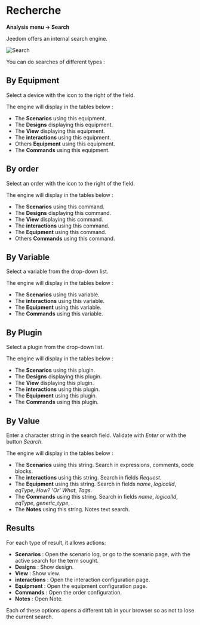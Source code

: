 # Recherche
**Analysis menu → Search**

Jeedom offers an internal search engine.

![Search](./images/search_intro.gif)

You can do searches of different types :

## By Equipment

Select a device with the icon to the right of the field.

The engine will display in the tables below :

- The **Scenarios** using this equipment.
- The **Designs** displaying this equipment.
- The **View** displaying this equipment.
- The **interactions** using this equipment.
- Others **Equipment** using this equipment.
- The **Commands** using this equipment.

## By order

Select an order with the icon to the right of the field.

The engine will display in the tables below :

- The **Scenarios** using this command.
- The **Designs** displaying this command.
- The **View** displaying this command.
- The **interactions** using this command.
- The **Equipment** using this command.
- Others **Commands** using this command.

## By Variable

Select a variable from the drop-down list.

The engine will display in the tables below :

- The **Scenarios** using this variable.
- The **interactions** using this variable.
- The **Equipment** using this variable.
- The **Commands** using this variable.

## By Plugin

Select a plugin from the drop-down list.

The engine will display in the tables below :

- The **Scenarios** using this plugin.
- The **Designs** displaying this plugin.
- The **View** displaying this plugin.
- The **interactions** using this plugin.
- The **Equipment** using this plugin.
- The **Commands** using this plugin.

## By Value

Enter a character string in the search field. Validate with *Enter* or with the button *Search*.

The engine will display in the tables below :

- The **Scenarios** using this string.
	Search in expressions, comments, code blocks.
- The **interactions** using this string.
	Search in fields *Request*.
- The **Equipment** using this string.
	Search in fields *name*, *logicalId*, *eqType*, *How? 'Or' What*, *Tags*.
- The **Commands** using this string.
	Search in fields *name*, *logicalId*, *eqType*, *generic_type*, .
- The **Notes** using this string.
	Notes text search.

## Results

For each type of result, it allows actions:
- **Scenarios** : Open the scenario log, or go to the scenario page, with the active search for the term sought.
- **Designs** : Show design.
- **View** : Show view.
- **interactions** : Open the interaction configuration page.
- **Equipment** : Open the equipment configuration page.
- **Commands** : Open the order configuration.
- **Notes** : Open Note.

Each of these options opens a different tab in your browser so as not to lose the current search.


